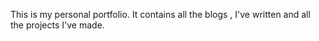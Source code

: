 This is my personal portfolio.
It contains all the blogs , I've written and all the projects I've made.
